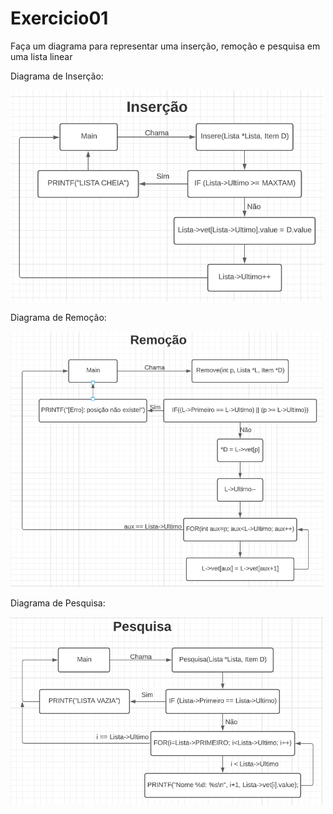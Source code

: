 # Exercicio01
Faça um diagrama para representar uma inserção, remoção e pesquisa em uma lista linear

<p>Diagrama de Inserção:</p>
<img src="imgs/insercao.png" width=500px>

<p>Diagrama de Remoção:</p>
<img src="imgs/remorcao.png" width=500px>

<p>Diagrama de Pesquisa:</p>
<img src="imgs/pesquisa.png" width=500px>
